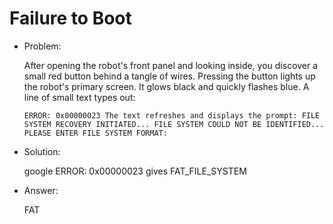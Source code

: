 # Failure to Boot

* Problem:

  After opening the robot's front panel and looking inside, you discover a small red button behind a tangle of wires. Pressing the button lights up the robot's primary screen. It glows black and quickly flashes blue. A line of small text types out:

  `ERROR: 0x00000023
  The text refreshes and displays the prompt:
  FILE SYSTEM RECOVERY INITIATED...
  FILE SYSTEM COULD NOT BE IDENTIFIED...
  PLEASE ENTER FILE SYSTEM FORMAT:`

* Solution:

  google ERROR: 0x00000023 gives FAT_FILE_SYSTEM

* Answer:

  FAT
